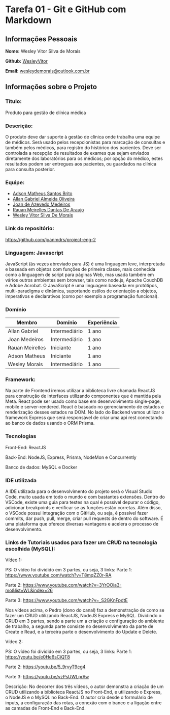 # Tarefa 01 - Git e GitHub com Markdown

## Informações Pessoais

**Nome:** Wesley Vitor Silva de Morais

**Github:** [WesleyVitor](https://github.com/WesleyVitor)

**Email:** wesleydemorais@outlook.com.br

## Informações sobre o Projeto

### Título:

Produto para gestão de clínica médica

### Descrição:

O produto deve dar suporte à gestão de clínica onde trabalha uma equipe de médicos. Será usado pelos recepcionistas para marcação de consultas e também pelos médicos, para registro do histórico dos pacientes. Deve ser controlada a recepção de resultados de exames que sejam enviados diretamente dos laboratórios para os médicos; por opção do médico, estes resultados podem ser entregues aos pacientes, ou guardados na clínica para consulta posterior.

### Equipe:

- [Adson Matheus Santos Brito](https://github.com/adson-matheus)
- [Allan Gabriel Almeida Oliveira](https://github.com/allangbr)
- [Joan de Azevedo Medeiros](https://github.com/joanmdrs)
- [Rauan Meirelles Dantas De Araujo](https://github.com/rauan-meirelles)
- [Wesley Vitor Silva De Morais](https://github.com/WesleyVitor)

### Link do repositório:

https://github.com/joanmdrs/project-eng-2

### Linguagem: Javascript

JavaScript (às vezes abreviado para JS) é uma linguagem leve, interpretada e baseada em objetos com funções de primeira classe, mais conhecida como a linguagem de script para páginas Web, mas usada também em vários outros ambientes sem browser, tais como node.js, Apache CouchDB e Adobe Acrobat. O JavaScript é uma linguagem baseada em protótipos, multi-paradigma e dinâmica, suportando estilos de orientação a objetos, imperativos e declarativos (como por exemplo a programação funcional).

### Domínio

| Membro          | Domínio       | Experiência |
| --------------- | ------------- | ----------- |
| Allan Gabriel   | Intermediário | 1 ano       |
| Joan Medeiros   | Intermediário | 1 ano       |
| Rauan Meirelles | Iniciante     | 1 ano       |
| Adson Matheus   | Iniciante     | 1 ano       |
| Wesley Morais   | Intermediário | 1 ano       |

### Framework:

Na parte de Frontend iremos utilizar a biblioteca livre chamada ReactJS para construção de interfaces utilizando componentes que é mantida pela Meta. React pode ser usado como base em desenvolvimento single-page, mobile e server-rendered. React é baseado no gerenciamento de estados e renderização desses estados na DOM. No lado do Backend vamos utilizar o framework Express que será responsável de criar uma api rest conectando ao banco de dados usando o ORM Prisma.

### Tecnologias

Front-End: ReactJS

Back-End: NodeJS, Express, Prisma, NodeMon e Concurrently

Banco de dados: MySQL e Docker

### IDE utilizada

A IDE utilizada para o desenvolvimento do projeto será o Visual Studio Code, muito usada em todo o mundo e com bastantes extensões. Dentro do VSCode, existe uma guia para testes na qual é possível depurar o código, adicionar breakpoints e verificar se as funções estão corretas.
Além disso, o VSCode possui integração com o GitHub, ou seja, é possível fazer commits, dar push, pull, merge, criar pull requests de dentro do software. É uma plataforma que oferece diversas vantagens e acelera o processo de desenvolvimento.

### Links de Tutoriais usados para fazer um CRUD na tecnologia escolhida (MySQL):

Vídeo 1:

PS: O vídeo foi dividido em 3 partes, ou seja, 3 links:
Parte 1: https://www.youtube.com/watch?v=T8mqZZ0r-RA

Parte 2: https://www.youtube.com/watch?v=3YrOOia3-mo&list=WL&index=26

Parte 3: https://www.youtube.com/watch?v=_S2GKnFpdtE

Nos vídeos acima, o Pedro (dono do canal) faz a demonstração de como se fazer um CRUD utilizando ReactJS, NodeJS Express e MySQL. Dividindo o CRUD em 3 partes, sendo a parte um a criação e configuração do ambiente de trabalho, a segunda parte consiste no desenvolvimento da parte de Create e Read, e a terceira parte o desenvolvimento do Update e Delete.

Vídeo 2:

PS: O vídeo foi dividido em 3 partes, ou seja, 3 links:
Parte 1: https://youtu.be/e0He6sCiQT8

Parte 2: https://youtu.be/5_9rvyT9cg4

Parte 3: https://youtu.be/vzPsUWLprAw

Descrição: No decorrer dos três vídeos, o autor demonstra a criação de um CRUD utilizando a biblioteca ReactJS no Front-End, e utilizando o Express, o NodeJS e o MySQL no Back-End. O autor cria desde o formulário de inputs, a configuração das rotas, a conexão com o banco e a ligação entre as camadas de Front-End e Back-End.

